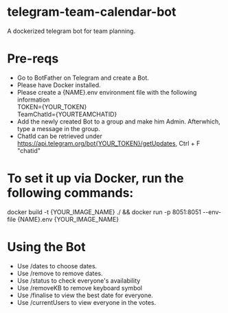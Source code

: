 # telegram-team-calendar-bot
 A dockerized telegram bot for team planning.

# Pre-reqs
- Go to BotFather on Telegram and create a Bot.
- Please have Docker installed.
- Please create a {NAME}.env environment file with the following information <br>
    TOKEN={YOUR_TOKEN} <br>
    TeamChatId={YOURTEAMCHATID}
- Add the newly created Bot to a group and make him Admin. Afterwhich, type a message in the group.
- ChatId can be retrieved under https://api.telegram.org/bot{YOUR_TOKEN}/getUpdates, Ctrl + F "chatid" 

# To set it up via Docker, run the following commands:
docker build -t {YOUR_IMAGE_NAME} ./ &&
docker run -p 8051:8051 --env-file {NAME}.env {YOUR_IMAGE_NAME} 

# Using the Bot
- Use /dates to choose dates.
- Use /remove to remove dates.
- Use /status to check everyone's availability
- Use /removeKB to remove keyboard symbol
- Use /finalise to view the best date for everyone.
- Use /currentUsers to view everyone in the votes.

